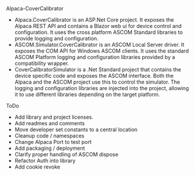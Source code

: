 Alpaca-CoverCalibrator

* Alpaca.CoverCalibrator is an ASP.Net Core project. It exposes the Alpaca REST API and contains a Blazor web ui for device control and configuration. It uses the cross platform ASCOM Standard libraries to provide logging and configuration.
* ASCOM.Simulator.CoverCalibrator is an ASCOM Local Server driver. It exposes the COM API for Windows ASCOM clients. It uses the standard ASCOM Platform logging and configuration libraries provided by a compatibility wrapper.
* CoverCalibratorSimulator is a .Net Standard project that contains the device specific code and exposes the ASCOM interface. Both the Alpaca and the ASCOM project use this to control the simulator. The logging and configuration libraries are injected into the project, allowing it to use different libraries depending on the target platform.

ToDo
* Add library and project licenses.
* Add readmes and comments
* Move developer set constants to a central location
* Cleanup code / namespaces
* Change Alpaca Port to test port
* Add packaging / deployment
* Clarify proper handling of ASCOM dispose
* Refactor Auth into library
* Add cookie revoke